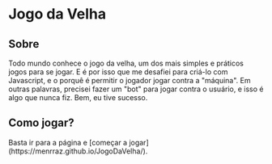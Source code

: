 <h1>Jogo da Velha</h1>
<h2>Sobre</h2>
<p>Todo mundo conhece o jogo da velha, um dos mais simples e práticos jogos para se jogar. E é por isso que me desafiei para criá-lo com Javascript, e o porquê é permitir o jogador jogar contra a "máquina". Em outras palavras, precisei fazer um "bot" para jogar contra o usuário, e isso é algo que nunca fiz. Bem, eu tive sucesso.</p>
<h2>Como jogar?</h2>
<p>Basta ir para a página e [começar a jogar](https://menrraz.github.io/JogoDaVelha/).</p>